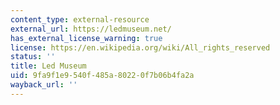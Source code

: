 ```yaml
---
content_type: external-resource
external_url: https://ledmuseum.net/
has_external_license_warning: true
license: https://en.wikipedia.org/wiki/All_rights_reserved
status: ''
title: Led Museum
uid: 9fa9f1e9-540f-485a-8022-0f7b06b4fa2a
wayback_url: ''
---
```

